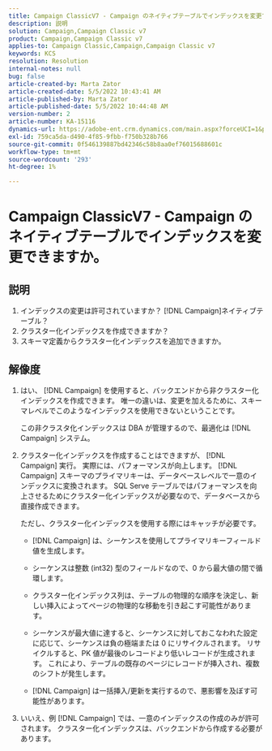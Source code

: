 ```yaml
---
title: Campaign ClassicV7 - Campaign のネイティブテーブルでインデックスを変更できますか。
description: 説明
solution: Campaign,Campaign Classic v7
product: Campaign,Campaign Classic v7
applies-to: Campaign Classic,Campaign,Campaign Classic v7
keywords: KCS
resolution: Resolution
internal-notes: null
bug: false
article-created-by: Marta Zator
article-created-date: 5/5/2022 10:43:41 AM
article-published-by: Marta Zator
article-published-date: 5/5/2022 10:44:48 AM
version-number: 2
article-number: KA-15116
dynamics-url: https://adobe-ent.crm.dynamics.com/main.aspx?forceUCI=1&pagetype=entityrecord&etn=knowledgearticle&id=126c1838-60cc-ec11-a7b5-6045bd00dbbc
exl-id: 759ca5da-d490-4f85-9fbb-f750b328b766
source-git-commit: 0f546139887bd42346c58b8aa0ef76015688601c
workflow-type: tm+mt
source-wordcount: '293'
ht-degree: 1%

---
```


# Campaign ClassicV7 - Campaign のネイティブテーブルでインデックスを変更できますか。

## 説明

1. インデックスの変更は許可されていますか？ [!DNL Campaign]ネイティブテーブル？
1. クラスター化インデックスを作成できますか？
1. スキーマ定義からクラスター化インデックスを追加できますか。

## 解像度

1. はい、 [!DNL Campaign] を使用すると、バックエンドから非クラスター化インデックスを作成できます。 唯一の違いは、変更を加えるために、スキーマレベルでこのようなインデックスを使用できないということです。 

   この非クラスタ化インデックスは DBA が管理するので、最適化は [!DNL Campaign] システム。

1. クラスター化インデックスを作成することはできますが、 [!DNL Campaign] 実行。 実際には、パフォーマンスが向上します。 [!DNL Campaign] スキーマのプライマリキーは、データベースレベルで一意のインデックスに変換されます。 SQL Serve テーブルではパフォーマンスを向上させるためにクラスター化インデックスが必要なので、データベースから直接作成できます。

   ただし、クラスター化インデックスを使用する際にはキャッチが必要です。 

   - [!DNL Campaign] は、シーケンスを使用してプライマリキーフィールド値を生成します。

   - シーケンスは整数 (int32) 型のフィールドなので、0 から最大値の間で循環します。

   - クラスター化インデックス列は、テーブルの物理的な順序を決定し、新しい挿入によってページの物理的な移動を引き起こす可能性があります。

   - シーケンスが最大値に達すると、シーケンスに対しておこなわれた設定に応じて、シーケンスは負の極端または 0 にリサイクルされます。 リサイクルすると、PK 値が最後のレコードより低いレコードが生成されます。 これにより、テーブルの既存のページにレコードが挿入され、複数のシフトが発生します。 

   - [!DNL Campaign] は一括挿入/更新を実行するので、悪影響を及ぼす可能性があります。

1. いいえ、例 [!DNL Campaign] では、一意のインデックスの作成のみが許可されます。 クラスター化インデックスは、バックエンドから作成する必要があります。
